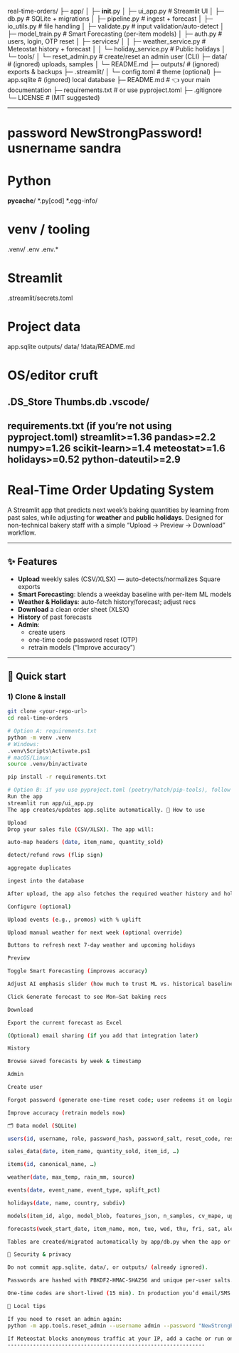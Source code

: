 real-time-orders/
├─ app/
│  ├─ __init__.py
│  ├─ ui_app.py                 # Streamlit UI
│  ├─ db.py                     # SQLite + migrations
│  ├─ pipeline.py               # ingest + forecast
│  ├─ io_utils.py               # file handling
│  ├─ validate.py               # input validation/auto-detect
│  ├─ model_train.py            # Smart Forecasting (per-item models)
│  ├─ auth.py                   # users, login, OTP reset
│  ├─ services/
│  │  ├─ weather_service.py     # Meteostat history + forecast
│  │  └─ holiday_service.py     # Public holidays
│  └─ tools/
│     └─ reset_admin.py         # create/reset an admin user (CLI)
├─ data/                        # (ignored) uploads, samples
│  └─ README.md
├─ outputs/                     # (ignored) exports & backups
├─ .streamlit/
│  └─ config.toml               # theme (optional)
├─ app.sqlite                   # (ignored) local database
├─ README.md                    # 👈 your main documentation
├─ requirements.txt             # or use pyproject.toml
├─ .gitignore
└─ LICENSE                      # (MIT suggested)

-----------------------------------------------
password NewStrongPassword! usnername sandra
================
# Python
__pycache__/
*.py[cod]
*.egg-info/

# venv / tooling
.venv/
.env
.env.*

# Streamlit
.streamlit/secrets.toml

# Project data
app.sqlite
outputs/
data/
!data/README.md

# OS/editor cruft
.DS_Store
Thumbs.db
.vscode/
---------------------------------------------------------
requirements.txt (if you’re not using pyproject.toml)
streamlit>=1.36
pandas>=2.2
numpy>=1.26
scikit-learn>=1.4
meteostat>=1.6
holidays>=0.52
python-dateutil>=2.9
-------------------------
# Real-Time Order Updating System

A Streamlit app that predicts next week’s baking quantities by learning from past sales, while adjusting for **weather** and **public holidays**. Designed for non-technical bakery staff with a simple “Upload → Preview → Download” workflow.

---

## ✨ Features

- **Upload** weekly sales (CSV/XLSX) — auto-detects/normalizes Square exports
- **Smart Forecasting**: blends a weekday baseline with per-item ML models
- **Weather & Holidays**: auto-fetch history/forecast; adjust recs
- **Download** a clean order sheet (XLSX)
- **History** of past forecasts
- **Admin**:
  - create users
  - one-time code password reset (OTP)
  - retrain models (“Improve accuracy”)

---

## 🔧 Quick start

### 1) Clone & install

```bash
git clone <your-repo-url>
cd real-time-orders

# Option A: requirements.txt
python -m venv .venv
# Windows:
.venv\Scripts\Activate.ps1
# macOS/Linux:
source .venv/bin/activate

pip install -r requirements.txt

# Option B: if you use pyproject.toml (poetry/hatch/pip-tools), follow your team’s standard.
Run the app
streamlit run app/ui_app.py
The app creates/updates app.sqlite automatically. 🧭 How to use

Upload
Drop your sales file (CSV/XLSX). The app will:

auto-map headers (date, item_name, quantity_sold)

detect/refund rows (flip sign)

aggregate duplicates

ingest into the database

After upload, the app also fetches the required weather history and holidays that match your data range.

Configure (optional)

Upload events (e.g., promos) with % uplift

Upload manual weather for next week (optional override)

Buttons to refresh next 7-day weather and upcoming holidays

Preview

Toggle Smart Forecasting (improves accuracy)

Adjust AI emphasis slider (how much to trust ML vs. historical baseline)

Click Generate forecast to see Mon–Sat baking recs

Download

Export the current forecast as Excel

(Optional) email sharing (if you add that integration later)

History

Browse saved forecasts by week & timestamp

Admin

Create user

Forgot password (generate one-time reset code; user redeems it on login screen)

Improve accuracy (retrain models now)

🗂️ Data model (SQLite)

users(id, username, role, password_hash, password_salt, reset_code, reset_expires)

sales_data(date, item_name, quantity_sold, item_id, …)

items(id, canonical_name, …)

weather(date, max_temp, rain_mm, source)

events(date, event_name, event_type, uplift_pct)

holidays(date, name, country, subdiv)

models(item_id, algo, model_blob, features_json, n_samples, cv_mape, updated_at)

forecasts(week_start_date, item_name, mon, tue, wed, thu, fri, sat, alerts, reasoning, created_at)

Tables are created/migrated automatically by app/db.py when the app or tools touch the DB.

🔐 Security & privacy

Do not commit app.sqlite, data/, or outputs/ (already ignored).

Passwords are hashed with PBKDF2-HMAC-SHA256 and unique per-user salts.

One-time codes are short-lived (15 min). In production you’d email/SMS them.

🧪 Local tips

If you need to reset an admin again:
python -m app.tools.reset_admin --username admin --password "NewStrongPassword!"

If Meteostat blocks anonymous traffic at your IP, add a cache or run once on a different network. (The app tolerates brief outages.)
--------------------------------------------------------------
